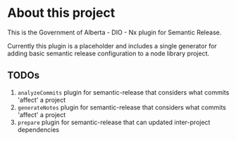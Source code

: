# About this project
This is the Government of Alberta - DIO - Nx plugin for Semantic Release.

Currently this plugin is a placeholder and includes a single generator for adding basic
semantic release configuration to a node library project.

## TODOs

1. `analyzeCommits` plugin for semantic-release that considers what commits 'affect' a project
2. `generateNotes` plugin for semantic-release that considers what commits 'affect' a project
3. `prepare` plugin for semantic-release that can updated inter-project dependencies

